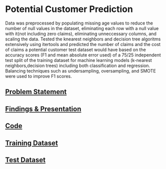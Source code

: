 # Potential Customer Prediction
Data was preprocessed by populating missing age values to reduce the number of null values in the dataset, eliminating each row with a null value 
with it(not including zero claims), eliminating unneccessary columns, and scaling the data. Tested the knearest neighbors and decision tree algoritms extensively 
using itertools and predicted the number of claims and the cost of claims a potential customer test dataset would have based on the accuracy scores 
(F1 and mean absolute error used) of a 75/25 independent test split of the training dataset for machine learning models (k-nearest neighbors,decision trees) 
including both classification and regression. Balancing techniques such as undersampling, oversampling, and SMOTE were used to improve F1 scores.

## [Problem Statement](https://github.com/benjammin97/PotentialCustomerPrediction/blob/main/MSC550%20Fall%202021%20Final%20(6).pdf)
## [Findings & Presentation](https://github.com/benjammin97/PotentialCustomerPrediction/blob/main/Classifying%20Policyholders%20with%20Supervised%20Learning.pdf)
## [Code](https://github.com/benjammin97/PotentialCustomerPrediction/blob/main/auto_prediction_supervised_learning.ipynb)
## [Training Dataset](https://github.com/benjammin97/PotentialCustomerPrediction/blob/main/auto_policies_2020.csv)
## [Test Dataset](https://github.com/benjammin97/PotentialCustomerPrediction/blob/main/auto_potential_customers_2022.csv)
